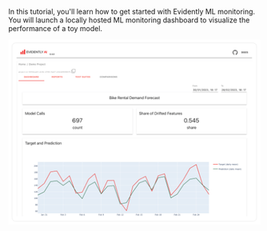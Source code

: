 In this tutorial, you'll learn how to get started with Evidently ML monitoring. You will launch a locally hosted ML monitoring dashboard to visualize the performance of a toy model.

![ML monitoring](../.gitbook/assets/main/evidently_ml_monitoring_main.png)
